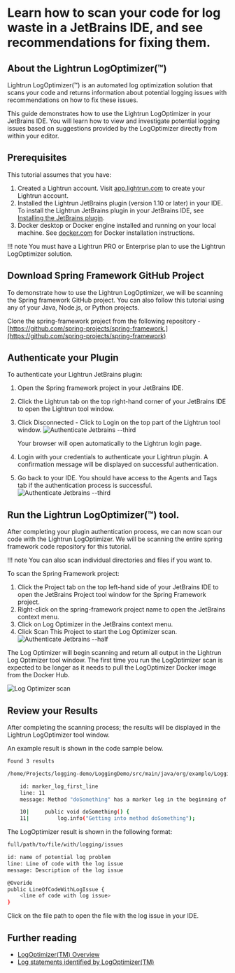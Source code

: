 # Learn how to scan your code for log waste in a JetBrains IDE, and see recommendations for fixing them.

## About the Lightrun LogOptimizer(™)

Lightrun LogOptimizer(™) is an automated log optimization solution that scans your code and returns information about potential logging issues with recommendations on how to fix these issues. 

This guide demonstrates how to use the Lightrun LogOptimizer in your JetBrains IDE. You will learn how to view and investigate potential logging issues based on suggestions provided by the LogOptimizer directly from within your editor.

## Prerequisites

This tutorial assumes that you have:

1. Created a Lightrun account. Visit [app.lightrun.com](http://app.ligthrun.com) to create your Lightrun account.
2. Installed the Lightrun JetBrains plugin (version 1.10 or later) in your IDE. To install the Lightrun JetBrains plugin in your JetBrains IDE, see [Installing the JetBrains plugin](https://docs.lightrun.com/plugin/).
3. Docker desktop or Docker engine installed and running on your local machine. See [docker.com](https://docs.docker.com/engine/install/) for Docker installation instructions.

!!! note
	You must have a Lightrun PRO or Enterprise plan to use the Lightrun LogOptimizer solution.

## Download Spring Framework GitHub Project

To demonstrate how to use the Lightrun LogOptimizer, we will be scanning the Spring framework GitHub project. You can also follow this tutorial using any of your Java, Node.js, or Python projects.

Clone the spring-framework project from the following repository - [https://github.com/spring-projects/spring-framework.](https://github.com/spring-projects/spring-framework)

## Authenticate your Plugin

To authenticate your Lightrun JetBrains plugin:

1. Open the Spring framework project in your JetBrains IDE.
2. Click the Lightrun tab on the top right-hand corner of your JetBrains IDE to open the Lightrun tool window.
3. Click Disconnected - Click to Login on the top part of the Lightrun tool window.
	![Authenticate Jetbrains --third](../assets/images/authenticate-jbp.png)

	Your browser will open automatically to the Lightrun login page.

4. Login with your credentials to authenticate your Lightrun plugin. A confirmation message will be displayed on successful authentication.
5. Go back to your IDE. You should have access to the Agents and Tags tab if the authentication process is successful.
	![Authenticate Jetbrains --third](../assets/images/authenticate-jbp2.png)

## Run the Lightrun LogOptimizer(™) tool.

After completing your plugin authentication process, we can now scan our code with the Lightrun LogOptimizer. We will be scanning the entire spring framework code repository for this tutorial.

!!! note
	You can also scan individual directories and files if you want to.

To scan the Spring Framework project:

1. Click the Project tab on the top left-hand side of your JetBrains IDE to open the JetBrains Project tool window for the Spring Framework project.
2. Right-click on the spring-framework project name to open the JetBrains context menu. 
3. Click on Log Optimizer in the JetBrains context menu.
4. Click Scan This Project to start the Log Optimizer scan.
	![Authenticate Jetbrains --half](../assets/images/log-optimizerscan.png)

The Log Optimizer will begin scanning and return all output in the Lightrun Log Optimizer tool window. The first time you run the LogOptimizer scan is expected to be longer as it needs to pull the LogOptimizer Docker image from the Docker Hub.

![Log Optimizer scan](../assets/images/log-optimizer.gif)

## Review your Results 

After completing the scanning process; the results will be displayed in the Lightrun LogOptimizer tool window.

An example result is shown in the code sample below.

```bash
Found 3 results

/home/Projects/logging-demo/LoggingDemo/src/main/java/org/example/LoggingDemo.java

	id: marker_log_first_line
	line: 11
	message: Method "doSomething" has a marker log in the beginning of the method

	10| 	public void doSomething() {
	11|     	log.info("Getting into method doSomething");
```

The LogOptimizer result is shown in the following format:

```bash
full/path/to/file/with/logging/issues

id: name of potential log problem
line: Line of code with the log issue
message: Description of the log issue

@Overide
public LineOfCodeWithLogIssue {
	<line of code with log issue>
}
```

Click on the file path to open the file with the log issue in your IDE.

## Further reading

- [LogOptimizer(TM) Overview](/logoptimizer/overview/)
- [Log statements identified by LogOptimizer(TM)](/logoptimizer/statements/)